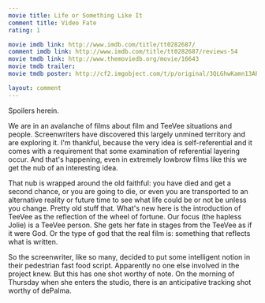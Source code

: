 ```yaml
---
movie title: Life or Something Like It
comment title: Video Fate
rating: 1

movie imdb link: http://www.imdb.com/title/tt0282687/
comment imdb link: http://www.imdb.com/title/tt0282687/reviews-54
movie tmdb link: http://www.themoviedb.org/movie/16643
movie tmdb trailer: 
movie tmdb poster: http://cf2.imgobject.com/t/p/original/3QLGhwKamn13APO05vFgSuB2aCn.jpg

layout: comment
---
```


Spoilers herein.

We are in an avalanche of films about film and TeeVee situations and people. Screenwriters have discovered this largely unmined territory and are exploring it. I'm thankful, because the very idea is self-referential and it comes with a requirement that some examination of referential layering occur. And that's happening, even in extremely lowbrow films like this we get the nub of an interesting idea.

That nub is wrapped around the old faithful: you have died and get a second chance, or you are going to die, or even you are transported to an alternative reality or future time to see what life could be or not be unless you change. Pretty old stuff that. What's new here is the introduction of TeeVee as the reflection of the wheel of fortune. Our focus (the hapless Jolie) is a TeeVee person. She gets her fate in stages from the TeeVee as if it were God. Or the type of god that the real film is: something that reflects what is written.

So the screenwriter, like so many, decided to put some intelligent notion in their pedestrian fast food script. Apparently no one else involved in the project knew. But this has one shot worthy of note. On the morning of Thursday when she enters the studio, there is an anticipative tracking shot worthy of dePalma.
